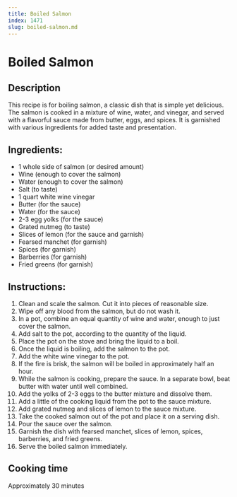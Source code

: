 ```yaml
---
title: Boiled Salmon
index: 1471
slug: boiled-salmon.md
---
```


# Boiled Salmon

## Description
This recipe is for boiling salmon, a classic dish that is simple yet delicious. The salmon is cooked in a mixture of wine, water, and vinegar, and served with a flavorful sauce made from butter, eggs, and spices. It is garnished with various ingredients for added taste and presentation.

## Ingredients:
- 1 whole side of salmon (or desired amount)
- Wine (enough to cover the salmon)
- Water (enough to cover the salmon)
- Salt (to taste)
- 1 quart white wine vinegar
- Butter (for the sauce)
- Water (for the sauce)
- 2-3 egg yolks (for the sauce)
- Grated nutmeg (to taste)
- Slices of lemon (for the sauce and garnish)
- Fearsed manchet (for garnish)
- Spices (for garnish)
- Barberries (for garnish)
- Fried greens (for garnish)

## Instructions:
1. Clean and scale the salmon. Cut it into pieces of reasonable size.
2. Wipe off any blood from the salmon, but do not wash it.
3. In a pot, combine an equal quantity of wine and water, enough to just cover the salmon.
4. Add salt to the pot, according to the quantity of the liquid.
5. Place the pot on the stove and bring the liquid to a boil.
6. Once the liquid is boiling, add the salmon to the pot.
7. Add the white wine vinegar to the pot.
8. If the fire is brisk, the salmon will be boiled in approximately half an hour.
9. While the salmon is cooking, prepare the sauce. In a separate bowl, beat butter with water until well combined.
10. Add the yolks of 2-3 eggs to the butter mixture and dissolve them.
11. Add a little of the cooking liquid from the pot to the sauce mixture.
12. Add grated nutmeg and slices of lemon to the sauce mixture.
13. Take the cooked salmon out of the pot and place it on a serving dish.
14. Pour the sauce over the salmon.
15. Garnish the dish with fearsed manchet, slices of lemon, spices, barberries, and fried greens.
16. Serve the boiled salmon immediately.

## Cooking time
Approximately 30 minutes